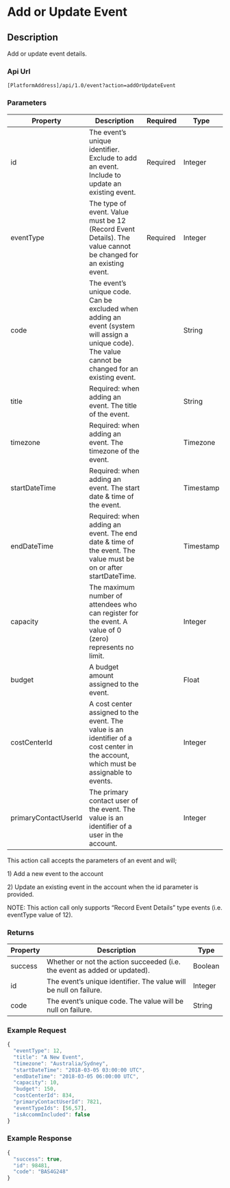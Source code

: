 # Add or Update Event

## Description

Add or update event details.

### Api Url

`[PlatformAddress]/api/1.0/event?action=addOrUpdateEvent`

### Parameters

| Property | Description | Required | Type |
| --- | --- | --- | --- |
| id | The event’s unique identifier. Exclude to add an event. Include to update an existing event. | Required | Integer |
| eventType | The type of event. Value must be 12 \(Record Event Details\). The value cannot be changed for an existing event. | Required | Integer |
| code | The event’s unique code. Can be excluded when adding an event \(system will assign a unique code\). The value cannot be changed for an existing event. |  | String |
| title | Required: when adding an event. The title of the event. |  | String |
| timezone | Required: when adding an event. The timezone of the event. |  | Timezone |
| startDateTime | Required: when adding an event. The start date & time of the event. |  | Timestamp |
| endDateTime | Required: when adding an event. The end date & time of the event. The value must be on or after startDateTime. |  | Timestamp |
| capacity | The maximum number of attendees who can register for the event. A value of 0 \(zero\) represents no limit. |  | Integer |
| budget | A budget amount assigned to the event. |  | Float |
| costCenterId | A cost center assigned to the event. The value is an identifier of a cost center in the account, which must be assignable to events. |  | Integer |
| primaryContactUserId | The primary contact user of the event. The value is an identifier of a user in the account. |  | Integer |

This action call accepts the parameters of an event and will;

1\) Add a new event to the account

2\) Update an existing event in the account when the id parameter is provided.

NOTE: This action call only supports “Record Event Details” type events \(i.e. eventType value of 12\).

### Returns

| Property | Description | Type |
| --- | --- | --- |
| success | Whether or not the action succeeded \(i.e. the event as added or updated\). | Boolean |
| id | The event’s unique identifier. The value will be null on failure. | Integer |
| code | The event’s unique code. The value will be null on failure. | String |

### Example Request

```javascript
{
  "eventType": 12,
  "title": "A New Event",
  "timezone": "Australia/Sydney",
  "startDateTime": "2018-03-05 03:00:00 UTC",
  "endDateTime": "2018-03-05 06:00:00 UTC",
  "capacity": 10,
  "budget": 150,
  "costCenterId": 834,
  "primaryContactUserId": 7821,
  "eventTypeIds": [56,57],
  "isAccommIncluded": false
}
```

### Example Response

```javascript
{
  "success": true,
  "id": 98481,
  "code": "BAS4G248"
}
```

